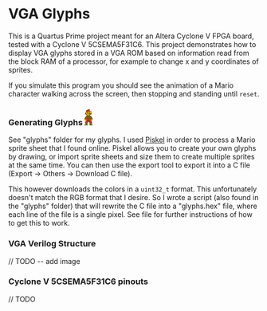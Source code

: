 # VGA Glyphs

This is a Quartus Prime project meant for an Altera Cyclone V FPGA board, tested with a Cyclone V 5CSEMA5F31C6. This project demonstrates how to display VGA glyphs stored in a VGA ROM based on information read from the block RAM of a processor, for example to change x and y coordinates of sprites.

If you simulate this program you should see the animation of a Mario character walking across the screen, then stopping and standing until ``reset``.

### Generating Glyphs ![Mario animation](https://raw.githubusercontent.com/LimeSlice/vga_glyph/main/glyphs/mario.gif)

See "glyphs" folder for my glyphs. I used [Piskel](https://piskelapp.com) in order to process a Mario sprite sheet that I found online. Piskel allows you to create your own glyphs by drawing, or import sprite sheets and size them to create multiple sprites at the same time. You can then use the export tool to export it into a C file (Export -> Others -> Download C file).

This however downloads the colors in a ``uint32_t`` format. This unfortunately doesn't match the RGB format that I desire. So I wrote a script (also found in the "glyphs" folder) that will rewrite the C file into a "glyphs.hex" file, where each line of the file is a single pixel. See file for further instructions of how to get this to work.


### VGA Verilog Structure

// TODO -- add image


### Cyclone V 5CSEMA5F31C6 pinouts

// TODO
